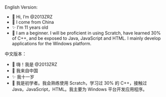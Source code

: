 English Version:
- 👋 Hi, I’m @2013ZRZ
- 🎈 I come from China
- ✨ I'm 11 years old
- 🤳 I am a beginner. I will be proficient in using Scratch, have learned 30% of C++, and be exposed to Java, JavaScript and HTML. I mainly develop applications for the Windows platform.

中文版本：
- 👋 嗨！我是 @2013ZRZ
- 🎈 我来自中国
- ✨ 我十一岁
- 🤳 我是初学者。我会熟练使用 Scratch，学习过 30% 的 C++，接触过 Java，JavaScript，HTML。我主要为 Windows 平台开发应用程序。
